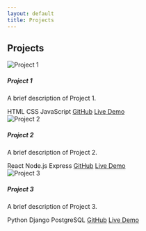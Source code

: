 ```yaml
---
layout: default
title: Projects
---
```


<section class="projects py-5">
    <div class="container">
        <h2>Projects</h2>
        <div class="row">
            <div class="col-md-4">
                <div class="card">
                    <img src="https://via.placeholder.com/350x200" class="card-img-top" alt="Project 1">
                    <div class="card-body">
                        <h5 class="card-title">Project 1</h5>
                        <p class="card-text">A brief description of Project 1.</p>
                        <span class="badge bg-primary">HTML</span>
                        <span class="badge bg-success">CSS</span>
                        <span class="badge bg-info text-dark">JavaScript</span>
                        <a href="#" class="btn btn-primary">GitHub</a>
                        <a href="#" class="btn btn-success">Live Demo</a>
                    </div>
                </div>
            </div>
            <div class="col-md-4">
                <div class="card">
                    <img src="https://via.placeholder.com/350x200" class="card-img-top" alt="Project 2">
                    <div class="card-body">
                        <h5 class="card-title">Project 2</h5>
                        <p class="card-text">A brief description of Project 2.</p>
                        <span class="badge bg-primary">React</span>
                        <span class="badge bg-success">Node.js</span>
                        <span class="badge bg-info text-dark">Express</span>
                        <a href="#" class="btn btn-primary">GitHub</a>
                        <a href="#" class="btn btn-success">Live Demo</a>
                    </div>
                </div>
            </div>
            <div class="col-md-4">
                <div class="card">
                    <img src="https://via.placeholder.com/350x200" class="card-img-top" alt="Project 3">
                    <div class="card-body">
                        <h5 class="card-title">Project 3</h5>
                        <p class="card-text">A brief description of Project 3.</p>
                        <span class="badge bg-primary">Python</span>
                        <span class="badge bg-success">Django</span>
                        <span class="badge bg-info text-dark">PostgreSQL</span>
                        <a href="#" class="btn btn-primary">GitHub</a>
                        <a href="#" class="btn btn-success">Live Demo</a>
                    </div>
                </div>
            </div>
        </div>
    </div>
</section>